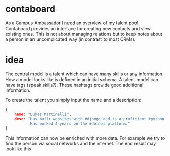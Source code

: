 contaboard
==========

As a Campus Ambassador I need an overview of my talent pool.
Contaboard provides an interface for creating new contacts and view existing ones.
This is not about managing relations but to keep notes about a person in an uncomplicated way (in contrast to most CRMs).

# idea
The central model is a talent which can have many skills or any information. How a model looks like is defined in an initial schema.
A talent model can have tags (speak skills?). These hashtags provide good additional information.

To create the talent you simply input the name and a description:

```json
{
    name: "Lukas Martinelli",
    desc: "Has built websites with #django and is a proficient #python user.
           Has worked 4 years on the #dotnet platform."
}
```

This information can now be enriched with more data. For example we try to find the person
via social networks and the internet.
The end result may look like this

```


